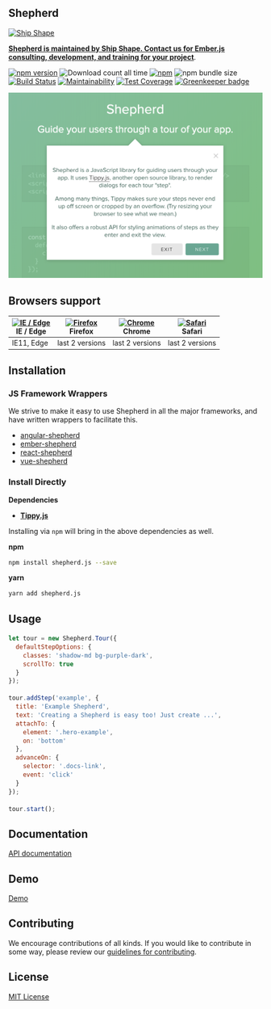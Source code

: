 Shepherd
----------------------------------------------------------

<a href="https://shipshape.io/"><img src="http://i.imgur.com/DWHQjA5.png" alt="Ship Shape" width="100" height="100"/></a>

**[Shepherd is maintained by Ship Shape. Contact us for Ember.js consulting, development, and training for your project](https://shipshape.io/ember-consulting/)**.

[![npm version](https://badge.fury.io/js/shepherd.js.svg)](http://badge.fury.io/js/shepherd.js)
![Download count all time](https://img.shields.io/npm/dt/shepherd.js.svg)
[![npm](https://img.shields.io/npm/dm/shepherd.js.svg)]()
![npm bundle size](https://img.shields.io/bundlephobia/minzip/shepherd.js.svg)
[![Build Status](https://travis-ci.org/shipshapecode/shepherd.svg?branch=master)](https://travis-ci.org/shipshapecode/shepherd)
[![Maintainability](https://api.codeclimate.com/v1/badges/b295b0cc0d828ccc1b76/maintainability)](https://codeclimate.com/github/shipshapecode/shepherd/maintainability)
[![Test Coverage](https://api.codeclimate.com/v1/badges/b295b0cc0d828ccc1b76/test_coverage)](https://codeclimate.com/github/shipshapecode/shepherd/test_coverage)
[![Greenkeeper badge](https://badges.greenkeeper.io/shipshapecode/shepherd.svg)](https://greenkeeper.io/)

[![Guide your users through a tour of your app](/docs/assets/img/intro-step.png)](https://shepherdjs.dev/docs/welcome/)

## Browsers support

| [<img src="https://raw.githubusercontent.com/alrra/browser-logos/master/src/edge/edge_48x48.png" alt="IE / Edge" width="24px" height="24px" />](http://godban.github.io/browsers-support-badges/)</br>IE / Edge | [<img src="https://raw.githubusercontent.com/alrra/browser-logos/master/src/firefox/firefox_48x48.png" alt="Firefox" width="24px" height="24px" />](http://godban.github.io/browsers-support-badges/)</br>Firefox | [<img src="https://raw.githubusercontent.com/alrra/browser-logos/master/src/chrome/chrome_48x48.png" alt="Chrome" width="24px" height="24px" />](http://godban.github.io/browsers-support-badges/)</br>Chrome | [<img src="https://raw.githubusercontent.com/alrra/browser-logos/master/src/safari/safari_48x48.png" alt="Safari" width="24px" height="24px" />](http://godban.github.io/browsers-support-badges/)</br>Safari |
| --------- | --------- | --------- | --------- |
| IE11, Edge| last 2 versions| last 2 versions| last 2 versions

Installation
----------------------------------------------------------

### JS Framework Wrappers

We strive to make it easy to use Shepherd in all the major frameworks, and have written wrappers to facilitate this.

* [angular-shepherd](https://github.com/shipshapecode/angular-shepherd)
* [ember-shepherd](https://github.com/shipshapecode/ember-shepherd)
* [react-shepherd](https://github.com/shipshapecode/react-shepherd)
* [vue-shepherd](https://github.com/shipshapecode/vue-shepherd)


### Install Directly

__Dependencies__

* __[Tippy.js](https://atomiks.github.io/tippyjs/)__

Installing via `npm` will bring in the above dependencies as well.

__npm__
```bash
npm install shepherd.js --save
```

__yarn__
```bash
yarn add shepherd.js
```

Usage
----------------------------------------------------------

```javascript
let tour = new Shepherd.Tour({
  defaultStepOptions: {
    classes: 'shadow-md bg-purple-dark',
    scrollTo: true
  }
});

tour.addStep('example', {
  title: 'Example Shepherd',
  text: 'Creating a Shepherd is easy too! Just create ...',
  attachTo: {
    element: '.hero-example',
    on: 'bottom'
  },
  advanceOn: {
    selector: '.docs-link',
    event: 'click'
  }
});

tour.start();
```

Documentation
----------------------------------------------------------

[API documentation](https://shepherdjs.dev/docs/shepherd.js/4.0.0-beta.1/)

Demo
----------------------------------------------------------

[Demo](https://shepherdjs.dev/docs/welcome/)

Contributing
----------------------------------------------------------

We encourage contributions of all kinds. If you would like to contribute in some way, please review our [guidelines for contributing](CONTRIBUTING.md).

License
----------------------------------------------------------
[MIT License](LICENSE)
